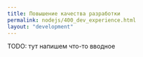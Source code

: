 ```yaml
---
title: Повышение качества разработки
permalink: nodejs/400_dev_experience.html
layout: "development"
---
```


TODO: тут напишем что-то вводное

